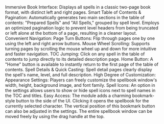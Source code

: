 Immersive Book Interface:
Displays all spells in a classic two-page book format, with distinct left and right pages.
Smart Table of Contents & Pagination:
Automatically generates two main sections in the table of contents: "Prepared Spells" and "All Spells," grouped by spell level.
Employs an optimized pagination logic to prevent level headers from being truncated or left alone at the bottom of a page, resulting in a cleaner layout.
Convenient Navigation:
Page Turn Buttons: Flip through pages one by one using the left and right arrow buttons.
Mouse Wheel Scrolling: Supports turning pages by scrolling the mouse wheel up and down for more intuitive and faster navigation.
TOC Jumping: Click on any spell in the table of contents to jump directly to its detailed description page.
Home Button: A "Home" button is available to instantly return to the first page of the table of contents.
Spell Details & Quick Casting:
Spell detail pages clearly display the spell's name, level, and full description.
High Degree of Customization:
Appearance Settings: Players can freely customize the spellbook window's width, height, background image, and font family.
Spell Icons: An option in the settings allows users to show or hide spell icons next to spell names in the TOC and titles.
Easy Access:
The module adds a charming bookmark-style button to the side of the UI. Clicking it opens the spellbook for the currently selected character.
The vertical position of this bookmark button can also be adjusted in the settings.
The entire spellbook window can be moved freely by using the drag handle at the top.
